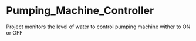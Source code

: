 # Pumping_Machine_Controller
Project monitors the level of water to control pumping machine wither to ON or OFF
